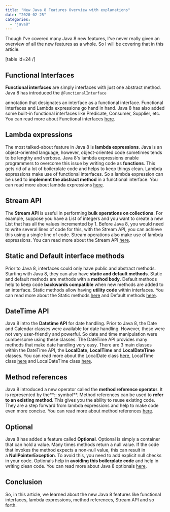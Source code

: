```yaml
---
title: "New Java 8 Features Overview with explanations"
date: "2020-02-25"
categories: 
  - "java8"
---
```


Though I've covered many Java 8 new features, I've never really given an overview of all the new features as a whole. So I will be covering that in this article.

\[table id=24 /\]

## Functional Interfaces

**Functional interfaces** are simply interfaces with just one abstract method. Java 8 has introduced the `@FunctionalInterface`

annotation that designates an interface as a functional interface. Functional Interfaces and Lambda expressions go hand in hand. Java 8 has also added some built-in functional interfaces like Predicate, Consumer, Supplier, etc. You can read more about Functional interfaces [here](https://learnjava.co.in/what-is-a-functional-interface/).

## Lambda expressions

The most talked-about feature in Java 8 is **lambda expressions**. Java is an object-oriented language, however, object-oriented code sometimes tends to be lengthy and verbose. Java 8's lambda expressions enable programmers to overcome this issue by writing code as **functions**. This gets rid of a lot of boilerplate code and helps to keep things clean. Lambda expressions make use of functional interfaces. So a lambda expression can be used to **implement the abstract method** in a functional interface. You can read more about lambda expressions [here](https://learnjava.co.in/java-8-lambda-expressions-explained/).

## Stream API

The **Stream API** is useful in performing **bulk operations on collections**. For example, suppose you have a List of integers and you want to create a new List that has all the values incremented by 1. Before Java 8, you would need to write several lines of code for this, with the Stream API, you can achieve this using a single line of code. Stream operations also make use of lambda expressions. You can read more about the Stream API [here](https://learnjava.co.in/java-8-streams/).

## Static and Default interface methods

Prior to Java 8, interfaces could only have public and abstract methods. Starting with Java 8, they can also have **static and default methods**. Static and default methods are methods with a **method body**. Default methods help to keep code **backwards compatible** when new methods are added to an interface. Static methods allow having **utility code** within interfaces. You can read more about the Static methods [here](https://learnjava.co.in/java-8-static-interface-methods/) and Default methods [here](https://learnjava.co.in/java-8-default-method-in-interface-explained/).

## DateTime API

Java 8 intro the **Datetime API** for date handling. Prior to Java 8, the Date and Calendar classes were available for date handling. However, these were not very user-friendly and powerful. So date and time manipulation were cumbersome using these classes. The DateTime API provides many methods that make date handling very easy. There are 3 main classes within the DateTime API, the **LocalDate**, **LocalTime** and **LocalDateTime** classes. You can read more about the LocalDate class [here](https://learnjava.co.in/java-8-localdate-class-explained/), LocalTime class [here](https://learnjava.co.in/java-8-localtime-class-explained/) and LocalDateTime class [here](https://learnjava.co.in/java-8-localdatetime-class/).

## Method references

Java 8 introduced a new operator called the **method reference operator**. It is represented by the**:: symbol**. Method references can be used to **refer to an existing method**. This gives you the ability to reuse existing code. They are a step forward from lambda expressions and help to make code even more concise. You can read more about method references [here](https://learnjava.co.in/java-8-method-reference-operator-explained/).

## Optional

Java 8 has added a feature called **Optional**. Optional is simply a container that can hold a value. Many times methods return a null value. If the code that invokes the method expects a non-null value, this can result in a **NullPointerException**. To avoid this, you need to add explicit null checks in your code. Optionals help in **avoiding this boilerplate code** and help in writing clean code. You can read more about Java 8 optionals [here](https://learnjava.co.in/java-8-optional/).

## Conclusion

So, in this article, we learned about the new Java 8 features like functional interfaces, lambda expressions, method references, Stream API and so forth.
